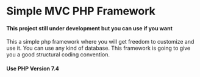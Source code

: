 # Simple MVC PHP Framework

#### This project still under development but you can use if you want 
This a simple php framework where you will get freedom to customize and use it. You can use any kind of database. This framework is going to give you a good structural coding convention.

#### Use PHP Version 7.4



